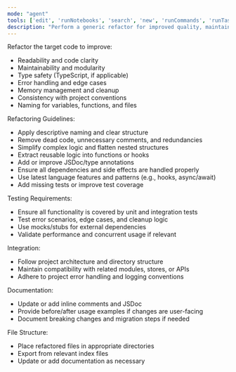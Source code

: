 ```yaml
---
mode: "agent"
tools: ['edit', 'runNotebooks', 'search', 'new', 'runCommands', 'runTasks', 'usages', 'vscodeAPI', 'think', 'problems', 'changes', 'testFailure', 'openSimpleBrowser', 'fetch', 'githubRepo', 'extensions', 'todos', 'runTests', 'sequentialthinking', 'review', 'reviewStaged', 'reviewUnstaged', 'websearch']
description: "Perform a generic refactor for improved quality, maintainability, and conventions"
---
```


Refactor the target code to improve:

- Readability and code clarity
- Maintainability and modularity
- Type safety (TypeScript, if applicable)
- Error handling and edge cases
- Memory management and cleanup
- Consistency with project conventions
- Naming for variables, functions, and files

Refactoring Guidelines:

- Apply descriptive naming and clear structure
- Remove dead code, unnecessary comments, and redundancies
- Simplify complex logic and flatten nested structures
- Extract reusable logic into functions or hooks
- Add or improve JSDoc/type annotations
- Ensure all dependencies and side effects are handled properly
- Use latest language features and patterns (e.g., hooks, async/await)
- Add missing tests or improve test coverage

Testing Requirements:

- Ensure all functionality is covered by unit and integration tests
- Test error scenarios, edge cases, and cleanup logic
- Use mocks/stubs for external dependencies
- Validate performance and concurrent usage if relevant

Integration:

- Follow project architecture and directory structure
- Maintain compatibility with related modules, stores, or APIs
- Adhere to project error handling and logging conventions

Documentation:

- Update or add inline comments and JSDoc
- Provide before/after usage examples if changes are user-facing
- Document breaking changes and migration steps if needed

File Structure:

- Place refactored files in appropriate directories
- Export from relevant index files
- Update or add documentation as necessary

